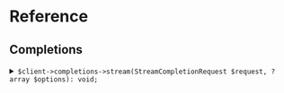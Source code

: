 # Reference
## Completions
<details><summary><code>$client->completions->stream(StreamCompletionRequest $request, ?array $options): void;</code></summary>
<dl>
<dd>

#### 🔌 Usage

<dl>
<dd>

<dl>
<dd>

```php
$client->completions->stream(StreamCompletionRequest $request, ?array $options): void;
```
</dd>
</dl>
</dd>
</dl>


</dd>
</dl>
</details>

